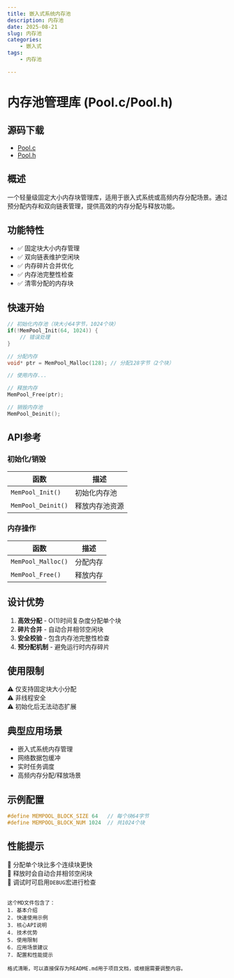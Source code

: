 ```yaml
---
title: 嵌入式系统内存池
description: 内存池
date: 2025-08-21
slug: 内存池
categories:
    - 嵌入式
tags:
    - 内存池

---
```

# 内存池管理库 (Pool.c/Pool.h)

## 源码下载

- [Pool.c](/code/Pool/Pool.c)
- [Pool.h](/code/Pool/Pool.h)


## 概述
一个轻量级固定大小内存块管理库，适用于嵌入式系统或高频内存分配场景。通过预分配内存和双向链表管理，提供高效的内存分配与释放功能。

## 功能特性
- ✅ 固定块大小内存管理
- ✅ 双向链表维护空闲块
- ✅ 内存碎片合并优化
- ✅ 内存池完整性检查
- ✅ 清零分配的内存块

## 快速开始
```c
// 初始化内存池（块大小64字节，1024个块）
if(!MemPool_Init(64, 1024)) {
    // 错误处理
}

// 分配内存
void* ptr = MemPool_Malloc(128); // 分配128字节（2个块）

// 使用内存...

// 释放内存
MemPool_Free(ptr);

// 销毁内存池
MemPool_Deinit();
```

## API参考

### 初始化/销毁
| 函数               | 描述           |
| ------------------ | -------------- |
| `MemPool_Init()`   | 初始化内存池   |
| `MemPool_Deinit()` | 释放内存池资源 |

### 内存操作
| 函数               | 描述     |
| ------------------ | -------- |
| `MemPool_Malloc()` | 分配内存 |
| `MemPool_Free()`   | 释放内存 |

## 设计优势
1. **高效分配** - O(1)时间复杂度分配单个块
2. **碎片合并** - 自动合并相邻空闲块
3. **安全校验** - 包含内存池完整性检查
4. **预分配机制** - 避免运行时内存碎片

## 使用限制
⚠️ 仅支持固定块大小分配  
⚠️ 非线程安全  
⚠️ 初始化后无法动态扩展  

## 典型应用场景
- 嵌入式系统内存管理
- 网络数据包缓冲
- 实时任务调度
- 高频内存分配/释放场景

## 示例配置
```c
#define MEMPOOL_BLOCK_SIZE 64   // 每个块64字节
#define MEMPOOL_BLOCK_NUM 1024  // 共1024个块
```

## 性能提示
🔹 分配单个块比多个连续块更快  
🔹 释放时会自动合并相邻空闲块  
🔹 调试时可启用`DEBUG`宏进行检查
```

这个MD文件包含了：
1. 基本介绍
2. 快速使用示例
3. 核心API说明
4. 技术优势
5. 使用限制
6. 应用场景建议
7. 配置和性能提示

格式清晰，可以直接保存为README.md用于项目文档，或根据需要调整内容。